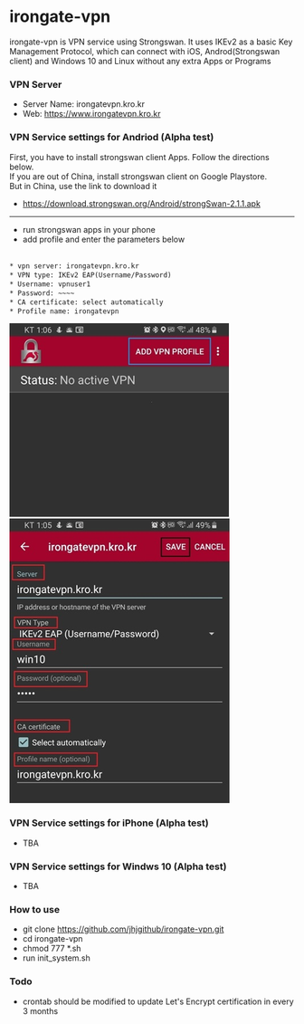 **irongate-vpn**
=============================
irongate-vpn is VPN service using Strongswan. It uses IKEv2 as a basic Key Management Protocol, which can connect with iOS, Androd(Strongswan client) and Windows 10 and Linux without any extra Apps or Programs

### VPN Server
* Server Name: irongatevpn.kro.kr
* Web: https://www.irongatevpn.kro.kr

### VPN Service settings for Andriod (Alpha test)
First, you have to install strongswan client Apps.  Follow the directions below.  
If you are out of China, install strongswan client on Google Playstore.  
But in China, use the link to download it  
* https://download.strongswan.org/Android/strongSwan-2.1.1.apk  
----------------------------
* run strongswan apps in your phone
* add profile and enter the parameters below

<pre><code>
* vpn server: irongatevpn.kro.kr
* VPN type: IKEv2 EAP(Username/Password)
* Username: vpnuser1
* Password: ~~<ask me>~~   
* CA certificate: select automatically
* Profile name: irongatevpn
</code></pre>

![Alt text](3.add_profile.jpg?raw=true "Add Profile")
![Alt text](4.server_setup.jpg?raw=true "Setup server")

### VPN Service settings for iPhone (Alpha test)
* TBA

### VPN Service settings for Windws 10 (Alpha test)
* TBA

### How to use
* git clone https://github.com/jhjgithub/irongate-vpn.git
* cd irongate-vpn
* chmod 777 *.sh
* run init_system.sh

### Todo
* crontab should be modified to update Let's Encrypt certification in every 3 months


